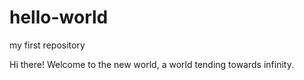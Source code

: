 # hello-world
my first repository

Hi there!
  Welcome to the new world, a world tending towards infinity.

